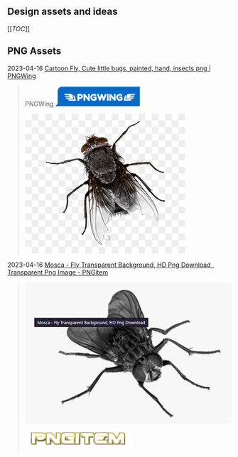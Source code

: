 ## Design assets and ideas

[[_TOC_]]

## PNG Assets

2023-04-16 [Cartoon Fly, Cute little bugs, painted, hand, insects png | PNGWing](https://www.pngwing.com/en/free-png-bysfn)

> PNGWing 
> ![image-20230416162449300](./design-assets.assets/image-20230416162449300.png)
>
> 
>
> ![brown and black fly, Insect Cockroach Fly-killing device Mosquito, Flies Background, animals, pest Control, mouse png](./design-assets.assets/png-transparent-brown-and-black-fly-insect-cockroach-fly-killing-device-mosquito-flies-background-animals-pest-control-mouse-thumbnail.png)

2023-04-16 [Mosca - Fly Transparent Background, HD Png Download , Transparent Png Image - PNGitem](https://www.pngitem.com/middle/bmoxbm_mosca-fly-transparent-background-hd-png-download/)

> ![image-20230416162408494](./design-assets.assets/image-20230416162408494.png)
>
> ![image-20230416162427320](./design-assets.assets/image-20230416162427320.png)